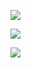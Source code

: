 ![](https://media.discordapp.net/attachments/880975633293934595/1333955301124083806/tumblr_70540691f823252bfd880d35e436fe13_ee4f7694_1280__fliter--dark-blue-sepia__channel--red__mode--normal.png?ex=679ac62f&is=679974af&hm=8aa524a3a38a34b7e7c9c311695f842378bc1fbb830f12dbe4222a6fa554170e&=&format=webp&quality=lossless)

![](https://64.media.tumblr.com/d7eb26ccd0a6691ca2fe98d606e750ac/5641171ab949b59d-e6/s1280x1920/738dce034abf186178ab20ce42ed27e5616a0d0f.pnj)

![](https://media.discordapp.net/attachments/880975633293934595/1333955301124083806/tumblr_70540691f823252bfd880d35e436fe13_ee4f7694_1280__fliter--dark-blue-sepia__channel--red__mode--normal.png?ex=679ac62f&is=679974af&hm=8aa524a3a38a34b7e7c9c311695f842378bc1fbb830f12dbe4222a6fa554170e&=&format=webp&quality=lossless)
